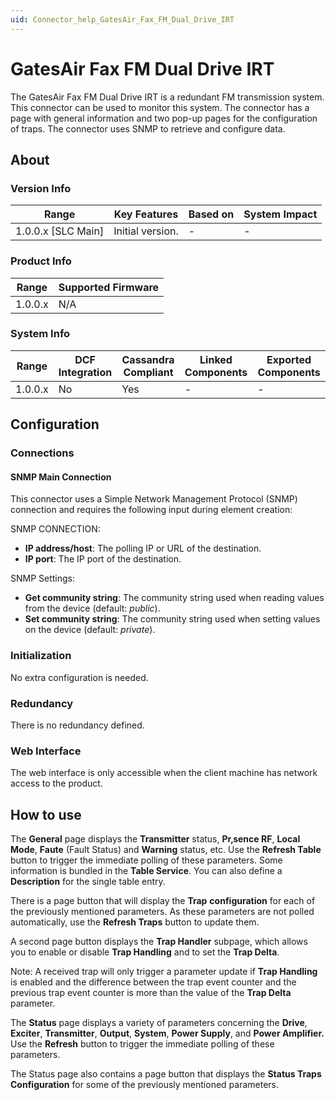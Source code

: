 ```yaml
---
uid: Connector_help_GatesAir_Fax_FM_Dual_Drive_IRT
---
```


# GatesAir Fax FM Dual Drive IRT

The GatesAir Fax FM Dual Drive IRT is a redundant FM transmission system. This connector can be used to monitor this system. The connector has a page with general information and two pop-up pages for the configuration of traps. The connector uses SNMP to retrieve and configure data.

## About

### Version Info

| Range                | Key Features     | Based on     | System Impact     |
|----------------------|------------------|--------------|-------------------|
| 1.0.0.x \[SLC Main\] | Initial version. | \-           | \-                |

### Product Info

| Range     | Supported Firmware     |
|-----------|------------------------|
| 1.0.0.x   | N/A                    |

### System Info

| Range     | DCF Integration     | Cassandra Compliant     | Linked Components     | Exported Components     |
|-----------|---------------------|-------------------------|-----------------------|-------------------------|
| 1.0.0.x   | No                  | Yes                     | \-                    | \-                      |

## Configuration

### Connections

#### SNMP Main Connection

This connector uses a Simple Network Management Protocol (SNMP) connection and requires the following input during element creation:

SNMP CONNECTION:

- **IP address/host**: The polling IP or URL of the destination.
- **IP port**: The IP port of the destination.

SNMP Settings:

- **Get community string**: The community string used when reading values from the device (default: *public*).
- **Set community string**: The community string used when setting values on the device (default: *private*).

### Initialization

No extra configuration is needed.

### Redundancy

There is no redundancy defined.

### Web Interface

The web interface is only accessible when the client machine has network access to the product.

## How to use

The **General** page displays the **Transmitter** status, **Pr‚sence RF**, **Local Mode**, **Faute** (Fault Status) and **Warning** status, etc. Use the **Refresh Table** button to trigger the immediate polling of these parameters. Some information is bundled in the **Table Service**. You can also define a **Description** for the single table entry.

There is a page button that will display the **Trap** **configuration** for each of the previously mentioned parameters. As these parameters are not polled automatically, use the **Refresh Traps** button to update them.

A second page button displays the **Trap Handler** subpage, which allows you to enable or disable **Trap Handling** and to set the **Trap Delta**.

Note: A received trap will only trigger a parameter update if **Trap Handling** is enabled and the difference between the trap event counter and the previous trap event counter is more than the value of the **Trap Delta** parameter.

The **Status** page displays a variety of parameters concerning the **Drive**, **Exciter**, **Transmitter**, **Output**, **System**, **Power Supply**, and **Power Amplifier.** Use the **Refresh** button to trigger the immediate polling of these parameters.

The Status page also contains a page button that displays the **Status Traps Configuration** for some of the previously mentioned parameters.

